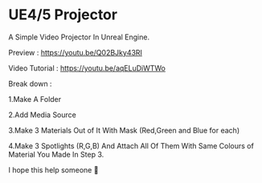 # UE4/5 Projector
A Simple Video Projector In Unreal Engine.

Preview : https://youtu.be/Q02BJky43RI

Video Tutorial : https://youtu.be/aqELuDiWTWo

Break down :

1.Make A Folder

2.Add Media Source

3.Make 3 Materials Out of It With Mask (Red,Green and Blue for each)

4.Make 3 Spotlights (R,G,B) And Attach All Of Them With Same Colours of Material You Made In Step 3.

I hope this help someone 🙂

